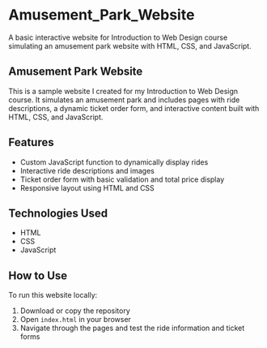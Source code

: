 # Amusement_Park_Website
A basic interactive website for Introduction to Web Design course simulating an amusement park website with HTML, CSS, and JavaScript.
## Amusement Park Website

This is a sample website I created for my Introduction to Web Design course. It simulates an amusement park and includes pages with ride descriptions, a dynamic ticket order form, and interactive content built with HTML, CSS, and JavaScript.

## Features
- Custom JavaScript function to dynamically display rides
- Interactive ride descriptions and images
- Ticket order form with basic validation and total price display
- Responsive layout using HTML and CSS

## Technologies Used
- HTML
- CSS
- JavaScript 

## How to Use
To run this website locally:
1. Download or copy the repository
2. Open `index.html` in your browser
3. Navigate through the pages and test the ride information and ticket forms
